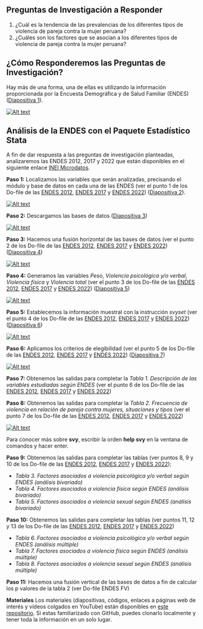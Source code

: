 ## **Preguntas de Investigación a Responder**
1. ¿Cuál es la tendencia de las prevalencias de los diferentes tipos de violencia de pareja contra la mujer peruana?
2. ¿Cuáles son los factores que se asocian a los diferentes tipos de violencia de pareja contra la mujer peruana?

## **¿Cómo Responderemos las Preguntas de Investigación?**
Hay más de una forma, una de ellas es utilizando la información proporcionada por la Encuesta Demográfica y de Salud Familiar (ENDES) ([Diapositiva 1](https://github.com/jroquehenriquez/analisis-endes-stata/blob/main/Diapositiva%201.pdf "Diapositiva 1")).

[![Alt text](https://img.youtube.com/vi/iyJvTCXUrjw/0.jpg)](https://www.youtube.com/watch?v=iyJvTCXUrjw)

## **Análisis de la ENDES con el Paquete Estadístico Stata**
A fin de dar respuesta a las preguntas de investigación planteadas, analizaremos las ENDES 2012, 2017 y 2022 que están disponibles en el siguiente enlace [INEI Microdatos](https://proyectos.inei.gob.pe/microdatos/ "INEI Microdatos").

**Paso 1:** Localizamos las variables que serán analizadas, precisando el módulo y base de datos en cada una de las ENDES (ver el punto 1 de los Do-file de las [ENDES 2012](https://github.com/jroquehenriquez/analisis-endes-stata/blob/main/ENDES%202012.do "ENDES 2012"), [ENDES 2017](https://github.com/jroquehenriquez/analisis-endes-stata/blob/main/ENDES%202017.do "ENDES 2017") y [ENDES 2022](https://github.com/jroquehenriquez/analisis-endes-stata/blob/main/ENDES%202022.do "ENDES 2022")) ([Diapositiva 2](https://github.com/jroquehenriquez/analisis-endes-stata/blob/main/Diapositiva%202.pdf "Diapositiva 2")).

[![Alt text](https://img.youtube.com/vi/tnSm74gLi5c/0.jpg)](https://www.youtube.com/watch?v=tnSm74gLi5c)

**Paso 2:** Descargamos las bases de datos ([Diapositiva 3](https://github.com/jroquehenriquez/analisis-endes-stata/blob/main/Diapositiva%203.pdf "Diapositiva 3"))

[![Alt text](https://img.youtube.com/vi/mk_Oxgk1nqE/0.jpg)](https://www.youtube.com/watch?v=mk_Oxgk1nqE)

**Paso 3:** Hacemos una fusión horizontal de las bases de datos (ver el punto 2 de los Do-file de las [ENDES 2012](https://github.com/jroquehenriquez/analisis-endes-stata/blob/main/ENDES%202012.do "ENDES 2012"), [ENDES 2017](https://github.com/jroquehenriquez/analisis-endes-stata/blob/main/ENDES%202017.do "ENDES 2017") y [ENDES 2022](https://github.com/jroquehenriquez/analisis-endes-stata/blob/main/ENDES%202022.do "ENDES 2022")) ([Diapositiva 4](https://github.com/jroquehenriquez/analisis-endes-stata/blob/main/Diapositiva%204.pdf "Diapositiva 4"))

[![Alt text](https://img.youtube.com/vi/grrc4gEm28g/0.jpg)](https://www.youtube.com/watch?v=grrc4gEm28g)

**Paso 4:** Generamos las variables *Peso*, *Violencia psicológica y/o verbal*, *Violencia física* y *Violencia total* (ver el punto 3 de los Do-file de las [ENDES 2012](https://github.com/jroquehenriquez/analisis-endes-stata/blob/main/ENDES%202012.do "ENDES 2012"), [ENDES 2017](https://github.com/jroquehenriquez/analisis-endes-stata/blob/main/ENDES%202017.do "ENDES 2017") y [ENDES 2022](https://github.com/jroquehenriquez/analisis-endes-stata/blob/main/ENDES%202022.do "ENDES 2022")) ([Diapositiva 5](https://github.com/jroquehenriquez/analisis-endes-stata/blob/main/Diapositiva%205.pdf "Diapositiva 5"))

[![Alt text](https://img.youtube.com/vi/0Urw6dhtYG8/0.jpg)](https://www.youtube.com/watch?v=0Urw6dhtYG8)

**Paso 5:** Establecemos la información muestral con la instrucción *svyset* (ver el punto 4 de los Do-file de las [ENDES 2012](https://github.com/jroquehenriquez/analisis-endes-stata/blob/main/ENDES%202012.do "ENDES 2012"), [ENDES 2017](https://github.com/jroquehenriquez/analisis-endes-stata/blob/main/ENDES%202017.do "ENDES 2017") y [ENDES 2022](https://github.com/jroquehenriquez/analisis-endes-stata/blob/main/ENDES%202022.do "ENDES 2022")) ([Diapositiva 6](https://github.com/jroquehenriquez/analisis-endes-stata/blob/main/Diapositiva%206.pdf "Diapositiva 6"))

[![Alt text](https://img.youtube.com/vi/VwY9n08FXQk/0.jpg)](https://www.youtube.com/watch?v=VwY9n08FXQk)

**Paso 6:** Aplicamos los criterios de elegibilidad (ver el punto 5 de los Do-file de las [ENDES 2012](https://github.com/jroquehenriquez/analisis-endes-stata/blob/main/ENDES%202012.do "ENDES 2012"), [ENDES 2017](https://github.com/jroquehenriquez/analisis-endes-stata/blob/main/ENDES%202017.do "ENDES 2017") y [ENDES 2022](https://github.com/jroquehenriquez/analisis-endes-stata/blob/main/ENDES%202022.do "ENDES 2022")) ([Diapositiva 7](https://github.com/jroquehenriquez/analisis-endes-stata/blob/main/Diapositiva%207.pdf "Diapositiva 7"))

[![Alt text](https://img.youtube.com/vi/toHHOvpOW7Q/0.jpg)](https://www.youtube.com/watch?v=toHHOvpOW7Q)

**Paso 7:** Obtenemos las salidas para completar la *Tabla 1. Descripción de las variables estudiadas según ENDES* (ver el punto 6 de los Do-file de las [ENDES 2012](https://github.com/jroquehenriquez/analisis-endes-stata/blob/main/ENDES%202012.do "ENDES 2012"), [ENDES 2017](https://github.com/jroquehenriquez/analisis-endes-stata/blob/main/ENDES%202017.do "ENDES 2017") y [ENDES 2022](https://github.com/jroquehenriquez/analisis-endes-stata/blob/main/ENDES%202022.do "ENDES 2022"))

**Paso 8:** Obtenemos las salidas para completar la *Tabla 2. Frecuencia de violencia en relación de pareja contra mujeres, situaciones y tipos* (ver el punto 7 de los Do-file de las [ENDES 2012](https://github.com/jroquehenriquez/analisis-endes-stata/blob/main/ENDES%202012.do "ENDES 2012"), [ENDES 2017](https://github.com/jroquehenriquez/analisis-endes-stata/blob/main/ENDES%202017.do "ENDES 2017") y [ENDES 2022](https://github.com/jroquehenriquez/analisis-endes-stata/blob/main/ENDES%202022.do "ENDES 2022"))

[![Alt text](https://img.youtube.com/vi/sDmZ1czBP48/0.jpg)](https://www.youtube.com/watch?v=sDmZ1czBP48)

Para conocer más sobre **svy**, escribir la orden **help svy** en la ventana de comandos y hacer enter. 

**Paso 9:** Obtenemos las salidas para completar las tablas (ver puntos 8, 9 y 10 de los Do-file de las [ENDES 2012](https://github.com/jroquehenriquez/analisis-endes-stata/blob/main/ENDES%202012.do "ENDES 2012"), [ENDES 2017](https://github.com/jroquehenriquez/analisis-endes-stata/blob/main/ENDES%202017.do "ENDES 2017") y [ENDES 2022](https://github.com/jroquehenriquez/analisis-endes-stata/blob/main/ENDES%202022.do "ENDES 2022"));
- *Tabla 3. Factores asociados a violencia psicológica y/o verbal según ENDES (análisis bivariado)*
- *Tabla 4. Factores asociados a violencia física según ENDES (análisis bivariado)*
- *Tabla 5. Factores asociados a violencia sexual según ENDES (análisis bivariado)*

**Paso 10:** Obtenemos las salidas para completar las tablas (ver puntos 11, 12 y 13 de los Do-file de las [ENDES 2012](https://github.com/jroquehenriquez/analisis-endes-stata/blob/main/ENDES%202012.do "ENDES 2012"), [ENDES 2017](https://github.com/jroquehenriquez/analisis-endes-stata/blob/main/ENDES%202017.do "ENDES 2017") y [ENDES 2022](https://github.com/jroquehenriquez/analisis-endes-stata/blob/main/ENDES%202022.do "ENDES 2022"))
- *Tabla 6. Factores asociados a violencia psicológica y/o verbal según ENDES (análisis múltiple)*
- *Tabla 7. Factores asociados a violencia física según ENDES (análisis múltiple)*
- *Tabla 8. Factores asociados a violencia sexual según ENDES (análisis múltiple)*

**Paso 11:** Hacemos una fusión vertical de las bases de datos a fin de calcular los p valores de la tabla 2 (ver Do-file ENDES FV)

**Materiales**
Los materiales (diapositivas, códigos, enlaces a páginas web de interés y vídeos colgados en YouTube) están disponibles en [este repositorio](https://github.com/jroquehenriquez/analisis-endes-stata "este repositorio"). Si estas familiarizado con GitHub, puedes clonarlo localmente y tener toda la información en un solo lugar.
